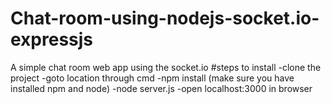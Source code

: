 # Chat-room-using-nodejs-socket.io-expressjs
A simple chat room web app using the socket.io
#steps to install
  -clone the project
  -goto location through cmd
  -npm install (make sure you have installed npm and node)
  -node server.js
  -open localhost:3000 in browser
